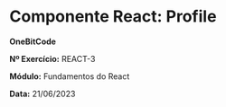 # Componente React: Profile


__OneBitCode__

__Nº Exercício:__ REACT-3

__Módulo:__ Fundamentos do React

__Data:__ 21/06/2023
